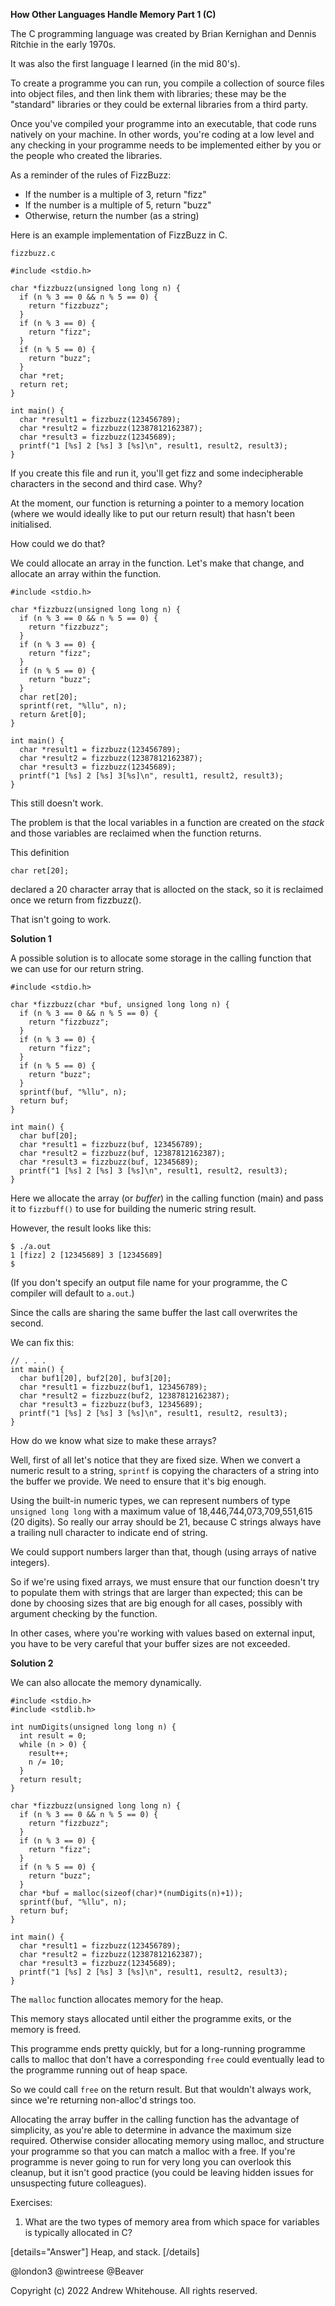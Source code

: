 **How Other Languages Handle Memory Part 1 (C)**

The C programming language was created by Brian Kernighan and Dennis Ritchie in the early 1970s.

It was also the first language I learned (in the mid 80's).

To create a programme you can run, you compile a collection of source files into object files, and then link them with libraries; these may be the "standard" libraries or they could be external libraries from a third party.

Once you've compiled your programme into an executable, that code runs natively on your machine. In other words, you're coding at a low level and any checking in your programme needs to be implemented either by you or the people who created the libraries.

As a reminder of the rules of FizzBuzz:
- If the number is a multiple of 3, return "fizz"
- If the number is a multiple of 5, return "buzz"
- Otherwise, return the number (as a string)

Here is an example implementation of FizzBuzz in C.

`fizzbuzz.c`

```
#include <stdio.h>
  
char *fizzbuzz(unsigned long long n) {
  if (n % 3 == 0 && n % 5 == 0) {
    return "fizzbuzz";
  }
  if (n % 3 == 0) {
    return "fizz";
  }
  if (n % 5 == 0) {
    return "buzz";
  }
  char *ret;
  return ret;
}

int main() {
  char *result1 = fizzbuzz(123456789);
  char *result2 = fizzbuzz(12387812162387);
  char *result3 = fizzbuzz(12345689);
  printf("1 [%s] 2 [%s] 3 [%s]\n", result1, result2, result3);
}
```

If you create this file and run it, you'll get fizz and some indecipherable characters in the second and third case. Why? 

At the moment, our function is returning a pointer to a memory location (where we would ideally like to put our return result) that hasn't been initialised.

How could we do that?

We could allocate an array in the function. Let's make that change, and allocate an array within the function.

```
#include <stdio.h>
  
char *fizzbuzz(unsigned long long n) {
  if (n % 3 == 0 && n % 5 == 0) {
    return "fizzbuzz";
  }
  if (n % 3 == 0) {
    return "fizz";
  }
  if (n % 5 == 0) {
    return "buzz";
  }
  char ret[20];
  sprintf(ret, "%llu", n);
  return &ret[0];
}

int main() {
  char *result1 = fizzbuzz(123456789);
  char *result2 = fizzbuzz(12387812162387);
  char *result3 = fizzbuzz(12345689);
  printf("1 [%s] 2 [%s] 3[%s]\n", result1, result2, result3);
}
```

This still doesn't work. 

The problem is that the local variables in a function are created on the _stack_ and those variables are reclaimed when the function returns. 

This definition

```
char ret[20];
```

declared a 20 character array that is allocted on the stack, so it is reclaimed once we return from fizzbuzz().

That isn't going to work.

**Solution 1**

A possible solution is to allocate some storage in the calling function that we can use for our return string.

```
#include <stdio.h>
  
char *fizzbuzz(char *buf, unsigned long long n) {
  if (n % 3 == 0 && n % 5 == 0) {
    return "fizzbuzz";
  }
  if (n % 3 == 0) {
    return "fizz";
  }
  if (n % 5 == 0) {
    return "buzz";
  }
  sprintf(buf, "%llu", n);
  return buf;
}

int main() {
  char buf[20];
  char *result1 = fizzbuzz(buf, 123456789);
  char *result2 = fizzbuzz(buf, 12387812162387);
  char *result3 = fizzbuzz(buf, 12345689);
  printf("1 [%s] 2 [%s] 3 [%s]\n", result1, result2, result3);
}
```

Here we allocate the array (or _buffer_) in the calling function (main) and pass it to `fizzbuff()` to use for building the numeric string result. 

However, the result looks like this:

```
$ ./a.out
1 [fizz] 2 [12345689] 3 [12345689]
$
``` 

(If you don't specify an output file name for your programme, the C compiler will default to `a.out`.)

Since the calls are sharing the same buffer the last call overwrites the second.

We can fix this:

```
// . . .
int main() {
  char buf1[20], buf2[20], buf3[20];
  char *result1 = fizzbuzz(buf1, 123456789);
  char *result2 = fizzbuzz(buf2, 12387812162387);
  char *result3 = fizzbuzz(buf3, 12345689);
  printf("1 [%s] 2 [%s] 3 [%s]\n", result1, result2, result3);
}
```

How do we know what size to make these arrays?

Well, first of all let's notice that they are fixed size. When we convert a numeric result to a string, `sprintf` is copying the characters of a string into the buffer we provide. We need to ensure that it's big enough. 

Using the built-in numeric types, we can represent numbers of type `unsigned long long` with a maximum value of 18,446,744,073,709,551,615 (20 digits). So really our array should be 21, because C strings always have a trailing null character to indicate end of string.

We could support numbers larger than that, though (using arrays of native integers).

So if we're using fixed arrays, we must ensure that our function doesn't try to populate them with strings that are larger than expected; this can be done by choosing sizes that are big enough for all cases, possibly with argument checking by the function.

In other cases, where you're working with values based on external input, you have to be very careful that your buffer sizes are not exceeded.

**Solution 2**

We can also allocate the memory dynamically.

```
#include <stdio.h>
#include <stdlib.h>

int numDigits(unsigned long long n) {
  int result = 0;
  while (n > 0) {
    result++;
    n /= 10;
  }
  return result;
}

char *fizzbuzz(unsigned long long n) {
  if (n % 3 == 0 && n % 5 == 0) {
    return "fizzbuzz";
  }
  if (n % 3 == 0) {
    return "fizz";
  }
  if (n % 5 == 0) {
    return "buzz";
  }
  char *buf = malloc(sizeof(char)*(numDigits(n)+1));
  sprintf(buf, "%llu", n);
  return buf;
}

int main() {
  char *result1 = fizzbuzz(123456789);
  char *result2 = fizzbuzz(12387812162387);
  char *result3 = fizzbuzz(12345689);
  printf("1 [%s] 2 [%s] 3 [%s]\n", result1, result2, result3);
}
```

The `malloc` function allocates memory for the heap.

This memory stays allocated until either the programme exits, or the memory is freed. 

This programme ends pretty quickly, but for a long-running programme calls to malloc that don't have a corresponding `free` could eventually lead to the programme running out of heap space.

So we could call `free` on the return result. But that wouldn't always work, since we're returning non-alloc'd strings too.

Allocating the array buffer in the calling function has the advantage of simplicity, as you're able to determine in advance the maximum size required. Otherwise consider allocating memory using malloc, and structure your programme so that you can match a malloc with a free. If you're programme is never going to run for very long you can overlook this cleanup, but it isn't good practice (you could be leaving hidden issues for unsuspecting future colleagues).

Exercises:

1. What are the two types of memory area from which space for variables is typically allocated in C?

[details="Answer"]
Heap, and stack.
[/details]

@london3 @wintreese  @Beaver 

Copyright (c) 2022 Andrew Whitehouse. All rights reserved.
